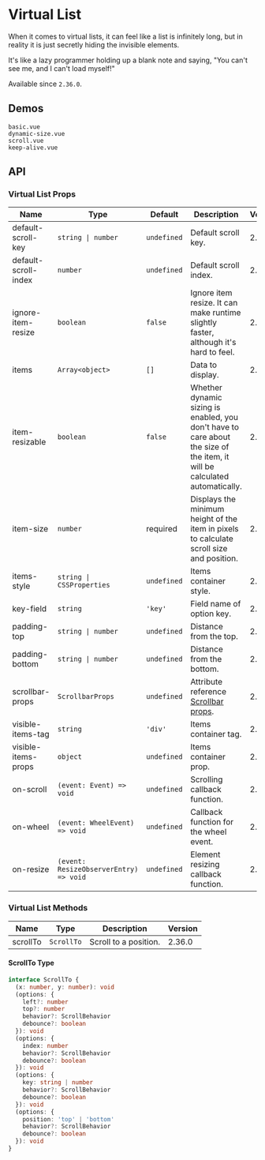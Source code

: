 # Virtual List

When it comes to virtual lists, it can feel like a list is infinitely long, but in reality it is just secretly hiding the invisible elements.

It's like a lazy programmer holding up a blank note and saying, "You can't see me, and I can't load myself!"

Available since `2.36.0`.

## Demos

```demo
basic.vue
dynamic-size.vue
scroll.vue
keep-alive.vue
```

## API

### Virtual List Props

| Name | Type | Default | Description | Version |
| --- | --- | --- | --- | --- |
| default-scroll-key | `string \| number` | `undefined` | Default scroll key. | 2.36.0 |
| default-scroll-index | `number` | `undefined` | Default scroll index. | 2.36.0 |
| ignore-item-resize | `boolean` | `false` | Ignore item resize. It can make runtime slightly faster, although it's hard to feel. | 2.36.0 |
| items | `Array<object>` | `[]` | Data to display. | 2.36.0 |
| item-resizable | `boolean` | `false` | Whether dynamic sizing is enabled, you don't have to care about the size of the item, it will be calculated automatically. | 2.36.0 |
| item-size | `number` | required | Displays the minimum height of the item in pixels to calculate scroll size and position. | 2.36.0 |
| items-style | `string \| CSSProperties` | `undefined` | Items container style. | 2.36.0 |
| key-field | `string` | `'key'` | Field name of option key. | 2.36.0 |
| padding-top | `string \| number` | `undefined` | Distance from the top. | 2.36.0 |
| padding-bottom | `string \| number` | `undefined` | Distance from the bottom. | 2.36.0 |
| scrollbar-props | `ScrollbarProps` | `undefined` | Attribute reference [Scrollbar props](scrollbar#Scrollbar-Props). | 2.36.0 |
| visible-items-tag | `string` | `'div'` | Items container tag. | 2.36.0 |
| visible-items-props | `object` | `undefined` | Items container prop. | 2.36.0 |
| on-scroll | `(event: Event) => void` | `undefined` | Scrolling callback function. | 2.36.0 |
| on-wheel | `(event: WheelEvent) => void` | `undefined` | Callback function for the wheel event. | 2.36.0 |
| on-resize | `(event: ResizeObserverEntry) => void` | `undefined` | Element resizing callback function. | 2.36.0 |

### Virtual List Methods

| Name     | Type       | Description           | Version |
| -------- | ---------- | --------------------- | ------- |
| scrollTo | `ScrollTo` | Scroll to a position. | 2.36.0  |

#### ScrollTo Type

```ts
interface ScrollTo {
  (x: number, y: number): void
  (options: {
    left?: number
    top?: number
    behavior?: ScrollBehavior
    debounce?: boolean
  }): void
  (options: {
    index: number
    behavior?: ScrollBehavior
    debounce?: boolean
  }): void
  (options: {
    key: string | number
    behavior?: ScrollBehavior
    debounce?: boolean
  }): void
  (options: {
    position: 'top' | 'bottom'
    behavior?: ScrollBehavior
    debounce?: boolean
  }): void
}
```
